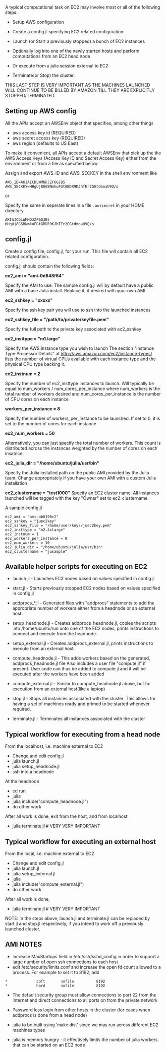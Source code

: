 A typical computational task on EC2 may involve most or all of the following steps:

- Setup AWS configuration

- Create a config.jl specifying EC2 related configuration

- Launch (or Start a previously stopped) a bunch of EC2 instances

- Optionally log into one of the newly started hosts and perform computations from an EC2 head node

- Or execute from a julia session external to EC2

- Terminate(or Stop) the cluster.

THIS LAST STEP IS VERY IMPORTANT AS THE MACHINES LAUNCHED 
WILL CONTINUE TO BE BILLED BY AMAZON TILL THEY ARE EXPLICITLY STOPPED/TERMINATED.

## Setting up AWS config

All the APIs accept an AWSEnv object that specifies, among other things
- aws access key id (REQUIRED)
- aws secret access key (REQUIRED)
- aws region (defaults to US East)

To make it convenient, all APIs accept a default AWSEnv that pick up the 
the AWS Access Keys (Access Key ID and Secret Access Key) either from the environment
or from a file as specified below

Assign and export AWS_ID and AWS_SECKEY in the shell environment like

```
AWS_ID=AKIAICDLWMNDJZF6GJB5
AWS_SECKEY=HHgUj8G6BNmkuFGtGBDR9KJhTEr2GGtdmnaU9Q/s
```

or 

Specify the same in seperate lines in a file `.awssecret` in your HOME directory
```
AKIAICDLWMNDJZF6GJB5
HHgUj8G6BNmkuFGtGBDR9KJhTEr2GGtdmnaU9Q/s
```


## config.jl

Create a config file, config.jl, for your run. This file will contain all EC2
related configuration.

config.jl should contain the following fields:

__ec2_ami = "ami-0d848f64"__

Specify the AMI to use. The sample config.jl will by default have a public AMI
with a base Julia install. Replace it, if desired with your own AMI



__ec2_sshkey = "xxxxx"__

Specify the ssh key pair you will use to ssh into the launched instances



__ec2_sshkey_file = "/path/to/private/keyfile.pem"__ 

Specify the full path to the private key associated with ec2_sshkey 



__ec2_insttype = "m1.large"__

Specify the AWS instance type you wish to launch
The section "Instance Type Processor Details" at http://aws.amazon.com/ec2/instance-types/
lists the number of virtual CPUs available with each instance type and the physical
CPU type backing it. 



__ec2_instnum = 2__

Specify the number of ec2_insttype instances to launch. Will typically be equal to 
num_workers / num_cores_per_instance where num_workers is the total number 
of workers desired and num_cores_per_instance is the number of CPU cores 
on each instance


__workers_per_instance = 8__

Specify the number of workers_per_instance to be launched. If set to 0,
it is set to the number of cores for each instance.



__ec2_num_workers = 50__

Alternatively, you can just specify the total number of workers. This count is 
distributed across the instances weighted by the number of cores on each insatnce.



__ec2_julia_dir = "/home/ubuntu/julia/usr/bin"__ 

Specify the Julia installed path on the public AMI provided by the Julia team.
Change appropriately if you have your own AMI with a custom Julia
installation 


__ec2_clustername = "test1000"__ 
Specify an EC2 cluster name. 
All instances launched will be tagged with the key "Owner" set to ec2_clustername





A sample config.jl 
```
ec2_ami = "ami-ab8190c2"   
ec2_sshkey = "juec2key"
ec2_sshkey_file = "/home/user/keys/juec2key.pem"
ec2_insttype = "m2.4xlarge"
ec2_instnum = 1
ec2_workers_per_instance = 0
ec2_num_workers = 10
ec2_julia_dir = "/home/ubuntu/julia/usr/bin" 
ec2_clustername = "jusample"
```

## Available helper scripts for executing on EC2

- launch.jl - Launches EC2 nodes based on values specified in config.jl

- start.jl - Starts previously stopped EC2 nodes based on values specified in config.jl

- addprocs_*.jl - Generated files with "addprocs" statements to add the appropriate 
                  number of workers either from a headnode or an external host
                  
- setup_headnode.jl - Creates addprocs_headnode.jl, 
                      copies the scripts into /home/ubuntu/run onto one of the EC2 nodes, 
                      prints instructions to connect and execute from the headnode.
                      
- setup_external.jl - Creates addprocs_external.jl,
                      prints instructions to execute from an external host.

- compute_headnode.jl - This adds workers based on the generated, addprocs_headnode.jl file
                        Also includes a user file "compute.jl" if present. User code can thus 
                        be added to compute.jl and it will be executed after the workers have been 
                        added

- compute_external.jl - Similar to compute_headnode.jl above, but for execution from an external 
                        host(like a laptop)

- stop.jl - Stops all instances associated with the cluster. This allows for having a set of machines
            ready and primed to be started whenever required.

- terminate.jl - Terminates all instances associated with the cluster


## Typical workflow for executing from a head node

From the localhost, i.e. machine external to EC2
- Change and edit config.jl
- julia launch.jl
- julia setup_headnode.jl
- ssh into a headnode

At the headnode
- cd run
- julia 
- julia include("compute_headnode.jl")
- do other work

After all work is done, exit from the host, and from localhost
- julia terminate.jl           # VERY VERY IMPORTANT


## Typical workflow for executing an external host

From the local, i.e. machine external to EC2
- Change and edit config.jl
- julia launch.jl
- julia setup_external.jl
- julia 
- julia include("compute_external.jl")
- do other work

After all work is done, 
- julia terminate.jl           # VERY VERY IMPORTANT




NOTE: In the steps above, launch.jl and terminate.jl can be replaced by start.jl and stop.jl respectively, if you intend to 
work off a previously launched cluster.


## AMI NOTES
- Increase MaxStartups field in /etc/ssh/sshd_config in order to support a large number of open ssh connections to each host
- edit /etc/security/limits.conf and increase the open fd count allowed to a process. For example to set it to 8192, add
```
*             soft       nofile          8192
*             hard       nofile          8192
```
- The default security group must allow connections to port 22 from the Internet and direct connections to all ports on
  from the private network
  
- Password less login from other hosts in the cluster (for cases when addprocs is done from a head node)

- julia to be built using 'make dist' since we may run across different EC2 machines types

- julia is memory hungry - it effectively limits the number of julia workers that can be started on an EC2 node

